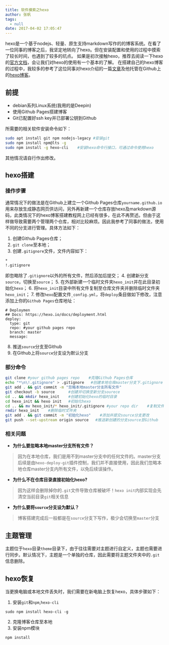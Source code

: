 ```yaml
---
title: 软件摸索之hexo
author: 张帆
tags:
  - null
date: 2017-04-02 17:05:47
---
```



hexo是一个基于nodejs、轻量、原生支持markdown写作的的博客系统。在看了一位同事的博客之后，我坚定地转向了hexo。但在安装配置和使用的过程中摸索了较长时间，也遇到了较多的坑点。 如果是初次接触hexo，推荐去阅读一下hexo的[官方文档](https://hexo.io/zh-cn/docs/)，会让我们对hexo的使用有一个基本的了解。 在搭建自己的hexo博客的过程中，我较多的参考了这位同事对hexo介绍的一篇[文章](http://blog.guorongfei.com/2016/01/01/update-blog-with-hexo/)及他托管在Github上的[hexo博客](https://github.com/zhaohuaxishi/zhaohuaxishi.github.io)。

<!--more-->

## 前提
 - debian系列Linux系统(我用的是Deepin)
 - 使用Github Pages搭建博客
 - Git已配置好ssh key并已部署公钥到Github

所需要的相关软件安装命令如下：
``` bash
sudo apt install git npm nodejs-legacy #安装git
sudo npm install npm@lts -g
sudo npm install -g hexo-cli    #安装hexo命令行接口，可通过命令使用hexo
```
其他情况请自行作出修改。
## hexo搭建
### 操作步骤
通常情况下的做法是在Github上建立一个Github Pages仓库`yourname.github.io`用来存放生成静态网页供访问，另外再新建一个仓库存放hexo及markdown源码，此类情况下的hexo博客搭建教程网上已经有很多，在此不再赘述。但由于这样做导致需要两个管理两个仓库，相对比较麻烦。因此我参考了同事的做法，使用不同的分支进行管理。具体方法如下：
1. 创建Github Pages仓库；
2. `git clone`至本地；
3. 创建`.gitignore`文件，文件内容如下：
``` bash
*
!.gitignore
```
即忽略除了`.gitignore`以外的所有文件，然后添加后提交；
4. 创建新分支`source`，切换至`source`；
5. 在外部新建一个临时文件夹`hexo_init`并在此目录初始化`hexo`；
6. 将`hexo_init`目录中所有文件复制至仓库文件夹并删除临时文件夹`hexo_init`；
7. 修改`hexo`配置文件`_config.yml`，将`deploy`条目做如下修改，注意添加上你的`Github Pages`仓库地址：
```
# Deploymen
## Docs: https://hexo.io/docs/deployment.html
deploy:
  type: git
  repo: #your github pages repo
  branch: master
  message: 
```
8. 推送`source`分支至Github
9. 在Github上将`source`分支设为默认分支

### 部分命令
``` bash
git clone #your github pages repo    #克隆Github Pages仓库
echo "*\n\!.gitignore" > .gitignore   #创建本地仓库master分支下.gitignore
git add . && git commit -m "忽略本地master分支所有文件"
git checkout -b source      #创建并切换至新分支sourece
cd .. && mkdir hexo_init    #创建初始化hexo的临时目录
cd hexo_init && hexo init   #初始化hexo
cd .. && mv hexo_init/* hexo_init/.gitignore #your repo dir    #复制文件至你的仓库目录下
rmdir hexo_init    #删除临时文件夹
git add . && git commit -m "初始化hexo"    #添加并提交source分支更改
git push --set-upstream origin source   #推送新创建的分支source至Github
```

### 相关问题
- **为什么要忽略本地master分支所有文件？**
> 因为在本地仓库，我们是用不到master分支中的任何文件的。master分支后续是由`hexo-deploy-git`插件控制，我们并不直接使用，因此我们忽略本地仓库master分支内所有文件，以免后续误操作。

- **为什么不在仓库目录直接初始化hexo?**
> 因为这样会删除掉你的`.git`文件导致仓库被破坏！`hexo init`内部实现会先清空当前目录`git`相关信息

- **为什么要将`source`分支设为默认？**
> 博客搭建完成后一般都是在`source`分支下写作，极少会切换至`master`分支

## 主题管理
主题位于`hexo`目录`theme`目录下，由于往往需要对主题进行自定义，主题也需要进行同步。默认情况下，主题是一个单独的仓库，因此需要将主题文件夹中的`.git`信息删除。

## hexo恢复
当更换电脑或本地文件丢失时，我们需要在新电脑上恢复hexo，具体步骤如下：
1. 安装`git`和`npm`,`hexo-cli`
```
sudo npm install hexo-cli -g
```
2. 克隆博客仓库至本地
3. 安装npm模块
```
npm install
```
